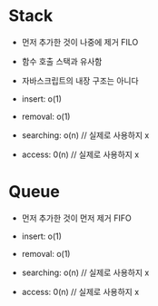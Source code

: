 # Stack

- 먼저 추가한 것이 나중에 제거 FILO
- 함수 호출 스택과 유사함
- 자바스크립트의 내장 구조는 아니다

- insert: o(1)
- removal: o(1)
- searching: o(n) // 실제로 사용하지 x
- access: 0(n) // 실제로 사용하지 x

# Queue

- 먼저 추가한 것이 먼저 제거 FIFO

- insert: o(1)
- removal: o(1)
- searching: o(n) // 실제로 사용하지 x
- access: 0(n) // 실제로 사용하지 x
